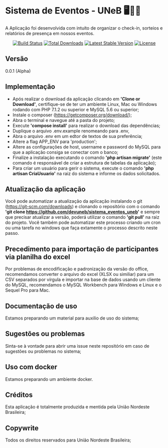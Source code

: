# Sistema de Eventos - UNeB 🖥📔📆
A Aplicação foi desenvolvida com intuíto de organizar o check-in, sorteios e relatórios de presença em nossos eventos.

<p align="center">
<a href="https://travis-ci.org/laravel/framework"><img src="https://travis-ci.org/laravel/framework.svg" alt="Build Status"></a>
<a href="https://packagist.org/packages/laravel/framework"><img src="https://poser.pugx.org/laravel/framework/d/total.svg" alt="Total Downloads"></a>
<a href="https://packagist.org/packages/laravel/framework"><img src="https://poser.pugx.org/laravel/framework/v/stable.svg" alt="Latest Stable Version"></a>
<a href="https://packagist.org/packages/laravel/framework"><img src="https://poser.pugx.org/laravel/framework/license.svg" alt="License"></a>
</p>

## Versão
0.0.1 (Alpha)

## Implementação

 - Após realizar o download da aplicação clicando em **'Clone or Download'**, certifique-se de ter um ambiente Linux, Mac ou Windows rodando com PHP 7.1.2 ou superior e MySQL 5.6 ou superior;
 - Instale o composer (https://getcomposer.org/download/);
 - Abra o terminal e navegue até a pasta do projeto;
 - Execute **'compose install'** para realizar o download das dependências;
 - Duplique o arquivo .env.example renomeando para .env, 
 - Abra o arquivo .env em um edtor de textos de sua preferência; 
 - Altere a flag APP_ENV para 'production';
 - Altere as configurações de host, username e password do MySQL para que a aplicação consiga se conectar com o banco;
 - Finalize a instalação executando o comando **'php artisan migrate'** (este comando é responsável de criar a estrutura de tabelas da aplicação);
 - Para criar um usuário para gerir o sistema, execute o comando **'php artisan CriaUsuario'** na raiz do sistema e informe os dados solicitados.

## Atualização da aplicação

Você pode automatizar a atualização da aplicação instalando o git (https://git-scm.com/downloads) e clonando o repositório com o comando **'git clone https://github.com/devuneb/sistema_eventos_uneb'** e sempre que precisar atualizar a versão, poderá utilizar o comando **'git pull'** na raiz do projeto.
Você também pode automatizar este processo criando um cron ou uma tarefa no windows que faça extamente o processo descrito neste passo.

## Precedimento para importação de participantes via planilha do excel

Por problemas de encodificação e padronização da versão do office, recomendamos converter o arquivo do excel (XLSX ou similiar) para um CSV separados por vírgula e importar na base de dados usando um cliente do MySQL, recomendamos o MySQL Workbench para Windows e Linux e o Sequel Pro para Mac.

## Documentação de uso

Estamos preparando um material para auxilio de uso do sistema;

## Sugestões ou problemas

Sinta-se à vontade para abrir uma issue neste repositório em caso de sugestões ou problemas no sistema;

## Uso com docker

Estamos preparando um ambiente docker.

## Créditos

Esta aplicação é totalmente produzida e mentida pela União Nordeste Brasileira;

## Copywrite

Todos os direitos reservados para União Nordeste Brasileira;
